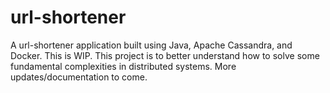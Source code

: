 # url-shortener

A url-shortener application built using Java, Apache Cassandra, and Docker.  This is WIP.  This project is to better understand how to solve some fundamental complexities in distributed systems.  More updates/documentation to come.